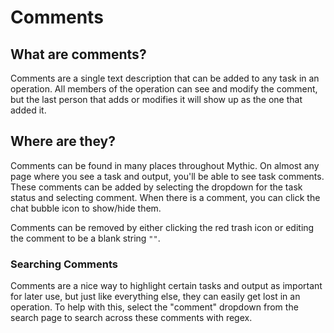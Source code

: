 # Comments

## What are comments?

Comments are a single text description that can be added to any task in an operation. All members of the operation can see and modify the comment, but the last person that adds or modifies it will show up as the one that added it.

## Where are they?

Comments can be found in many places throughout Mythic. On almost any page where you see a task and output, you'll be able to see task comments. These comments can be added by selecting the dropdown for the task status and selecting comment. When there is a comment, you can click the chat bubble icon to show/hide them.

Comments can be removed by either clicking the red trash icon or editing the comment to be a blank string `""`.&#x20;

### Searching Comments

Comments are a nice way to highlight certain tasks and output as important for later use, but just like everything else, they can easily get lost in an operation. To help with this, select the "comment" dropdown from the search page to search across these comments with regex.
